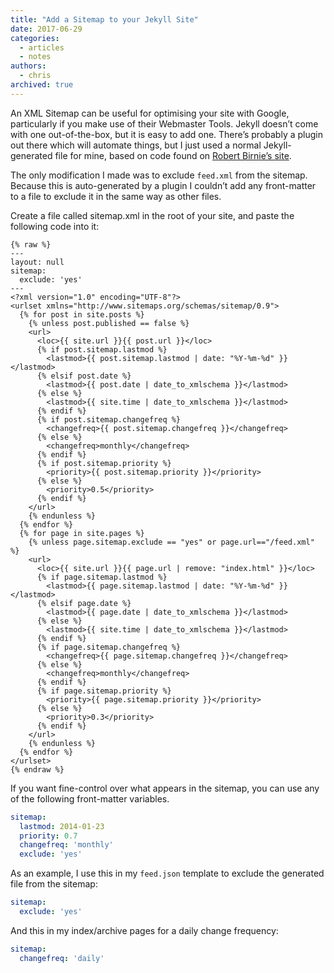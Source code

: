 ```yaml
---
title: "Add a Sitemap to your Jekyll Site"
date: 2017-06-29
categories:
  - articles
  - notes
authors:
  - chris
archived: true
---
```


An XML Sitemap can be useful for optimising your site with Google, particularly if you make use of their Webmaster Tools. Jekyll doesn’t come with one out-of-the-box, but it is easy to add one. There’s probably a plugin out there which will automate things, but I just used a normal Jekyll-generated file for mine, based on code found on [Robert Birnie’s site](http://www.uberobert.com/generate-a-jekyll-sitemap/).

The only modification I made was to exclude `feed.xml` from the sitemap. Because this is auto-generated by a plugin I couldn’t add any front-matter to a file to exclude it in the same way as other files.

Create a file called sitemap.xml in the root of your site, and paste the following code into it:

```liquid
{% raw %}
---
layout: null
sitemap:
  exclude: 'yes'
---
<?xml version="1.0" encoding="UTF-8"?>
<urlset xmlns="http://www.sitemaps.org/schemas/sitemap/0.9">
  {% for post in site.posts %}
    {% unless post.published == false %}
    <url>
      <loc>{{ site.url }}{{ post.url }}</loc>
      {% if post.sitemap.lastmod %}
        <lastmod>{{ post.sitemap.lastmod | date: "%Y-%m-%d" }}</lastmod>
      {% elsif post.date %}
        <lastmod>{{ post.date | date_to_xmlschema }}</lastmod>
      {% else %}
        <lastmod>{{ site.time | date_to_xmlschema }}</lastmod>
      {% endif %}
      {% if post.sitemap.changefreq %}
        <changefreq>{{ post.sitemap.changefreq }}</changefreq>
      {% else %}
        <changefreq>monthly</changefreq>
      {% endif %}
      {% if post.sitemap.priority %}
        <priority>{{ post.sitemap.priority }}</priority>
      {% else %}
        <priority>0.5</priority>
      {% endif %}
    </url>
    {% endunless %}
  {% endfor %}
  {% for page in site.pages %}
    {% unless page.sitemap.exclude == "yes" or page.url=="/feed.xml" %}
    <url>
      <loc>{{ site.url }}{{ page.url | remove: "index.html" }}</loc>
      {% if page.sitemap.lastmod %}
        <lastmod>{{ page.sitemap.lastmod | date: "%Y-%m-%d" }}</lastmod>
      {% elsif page.date %}
        <lastmod>{{ page.date | date_to_xmlschema }}</lastmod>
      {% else %}
        <lastmod>{{ site.time | date_to_xmlschema }}</lastmod>
      {% endif %}
      {% if page.sitemap.changefreq %}
        <changefreq>{{ page.sitemap.changefreq }}</changefreq>
      {% else %}
        <changefreq>monthly</changefreq>
      {% endif %}
      {% if page.sitemap.priority %}
        <priority>{{ page.sitemap.priority }}</priority>
      {% else %}
        <priority>0.3</priority>
      {% endif %}
    </url>
    {% endunless %}
  {% endfor %}
</urlset>
{% endraw %}
```

If you want fine-control over what appears in the sitemap, you can use any of the following front-matter variables.

```yaml
sitemap:
  lastmod: 2014-01-23
  priority: 0.7
  changefreq: 'monthly'
  exclude: 'yes'
```

As an example, I use this in my `feed.json` template to exclude the generated file from the sitemap:

```yaml
sitemap:
  exclude: 'yes'
```

And this in my index/archive pages for a daily change frequency:

```yaml
sitemap:
  changefreq: 'daily'
```
